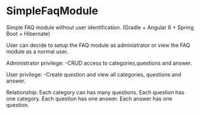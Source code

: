 # SimpleFaqModule
Simple FAQ module without user identification. (Gradle + Angular 6 + Spring Boot + Hibernate)

User can decide to setup the FAQ module as administrator or view the FAQ module as a normal user.

Administrator privilege:
-CRUD access to categories,questions and answer.

User privilege:
-Create question and view all categories, questions and answer.

Relationship:
Each category can has many questions. Each question has one category.
Each question has one answer. Each answer has one question.
